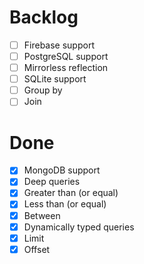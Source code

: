 Backlog
=======
* [ ] Firebase support
* [ ] PostgreSQL support
* [ ] Mirrorless reflection
* [ ] SQLite support
* [ ] Group by
* [ ] Join

Done
====

* [x] MongoDB support
* [x] Deep queries
* [x] Greater than (or equal)
* [x] Less than (or equal)
* [x] Between
* [x] Dynamically typed queries
* [x] Limit
* [x] Offset

